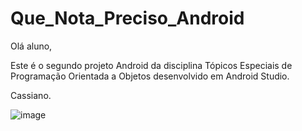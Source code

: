 # Que_Nota_Preciso_Android

Olá aluno,

Este é o segundo projeto Android da disciplina Tópicos Especiais de Programação Orientada a Objetos desenvolvido em Android Studio.

Cassiano.

![image](https://cloud.githubusercontent.com/assets/23004311/19631764/c9c8fcfc-997e-11e6-843d-4de343bcb256.png)